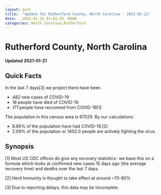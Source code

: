 ```yaml
---
layout: post
title:  "Update for Rutherford County, North Carolina - 2021-01-21"
date:   2021-01-21 01:01:29 -0600
categories: North Carolina,Rutherford
---
```


# Rutherford County, North Carolina
#### Updated 2021-01-21

## Quick Facts

In the last 7 days[3] we project there have been
- *482* new cases of COVID-19
- *18* people have died of COVID-19
- *171* people have recovered from COVID-19[1]

The population in this census area is 67029. By our calculations:
- 8.66% of the population have had COVID-19.[2]
- 2.09% of the population or 1402.0 people are actively fighting the virus.

## Synopsis




[1] Most US CDC offices do give any recovery statistics- we base this on a formula which looks at confirmed new cases
15 days ago (the average recovery time) and deaths over the last 7 days.

[2] Herd Immunity is thought to take effect at around ~70-80%

[3] Due to reporting delays, this data may be incomplete.
 
    
